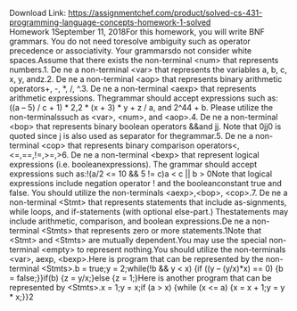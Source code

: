 Download Link: https://assignmentchef.com/product/solved-cs-431-programming-language-concepts-homework-1-solved
<br>
Homework 1September 11, 2018For this homework, you will write BNF grammars. You do not need toresolve ambiguity such as operator precedence or associativity. Your grammarsdo not consider white spaces.Assume that there exists the non-terminal &lt;num&gt; that represents numbers.1. De ne a non-terminal &lt;var&gt; that represents the variables a, b, c, x, y, andz.2. De ne a non-terminal &lt;aop&gt; that represents binary arithmetic operators+, -, *, /, ^.3. De ne a non-terminal &lt;aexp&gt; that represents arithmetic expressions. Thegrammar should accept expressions such as: ((a – 5) / c + 1) * 2,2 * (x + 3) * y + z / a, and 2^44 + b. Please utilize the non-terminalssuch as &lt;var&gt;, &lt;num&gt;, and &lt;aop&gt;.4. De ne a non-terminal &lt;bop&gt; that represents binary boolean operators &amp;&amp;and jj. Note that 0jj0 is quoted since j is also used as separator for thegrammar.5. De ne a non-terminal &lt;cop&gt; that represents binary comparison operators&lt;,&lt;=,==,!=,&gt;=,&gt;6. De ne a non-terminal &lt;bexp&gt; that represent logical expressions (i.e. booleanexpressions). The grammar should accept expressions such as:!(a/2 &lt;= 10 &amp;&amp; 5 != c)a &lt; c || b &gt; 0Note that logical expressions include negation operator ! and the booleanconstant true and false. You should utilize the non-terminals &lt;aexp&gt;,&lt;bop&gt;, &lt;cop&gt;.7. De ne a non-terminal &lt;Stmt&gt; that represents statements that include as-signments, while loops, and if-statements (with optional else-part.) Thestatements may include arithmetic, comparison, and boolean expressions.De ne a non-terminal &lt;Stmts&gt; that represents zero or more statements.1Note that &lt;Stmt&gt; and &lt;Stmts&gt; are mutually dependent.You may use the special non-terminal &lt;empty&gt; to represent nothing.You should utilize the non-terminals &lt;var&gt;, aexp, &lt;bexp&gt;.Here is program that can be represented by the non-terminal &lt;Stmts&gt;.b = true;y = 2;while(!b &amp;&amp; y &lt; x) {if ((y – (y/x)*x) == 0) {b = false;}}if(b) {z = y/x;}else {z = 1;}Here is another program that can be represented by &lt;Stmts&gt;.x = 1;y = x;if (a &gt; x) {while (x &lt;= a) {x = x + 1;y = y * x;}}2